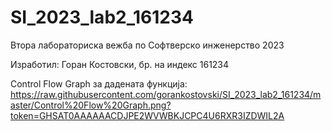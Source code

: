 # SI_2023_lab2_161234
Втора лабораториска вежба по Софтверско инженерство 2023

Изработил: Горан Костовски, бр. на индекс 161234

Control Flow Graph за дадената функција:
https://raw.githubusercontent.com/gorankostovski/SI_2023_lab2_161234/master/Control%20Flow%20Graph.png?token=GHSAT0AAAAAACDJPE2WVWBKJCPC4U6RXR3IZDWIL2A
